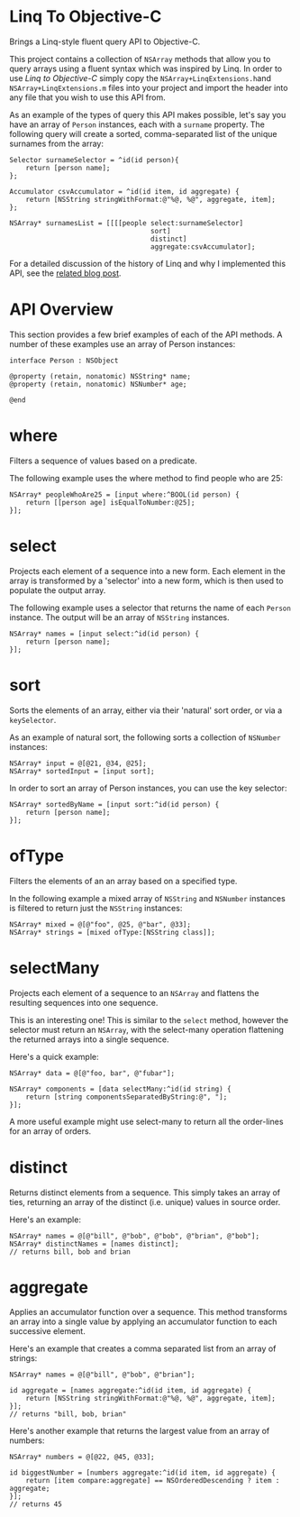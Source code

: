 Linq To Objective-C
================

Brings a Linq-style fluent query API to Objective-C.

This project contains a collection of `NSArray` methods that allow you to query arrays using a fluent syntax which was inspired by Linq. In order to use *Linq to Objective-C* simply copy the `NSArray+LinqExtensions.h`and `NSArray+LinqExtensions.m` files into your project and import the header into any file that you wish to use this API from.

As an example of the types of query this API makes possible, let's say you have an array of `Person` instances, each with a `surname` property. The following query will create a sorted, comma-separated list of the unique surnames from the array:

```objc
Selector surnameSelector = ^id(id person){
    return [person name];
};

Accumulator csvAccumulator = ^id(id item, id aggregate) {
    return [NSString stringWithFormat:@"%@, %@", aggregate, item];
};

NSArray* surnamesList = [[[[people select:surnameSelector]
                                   sort]
                                   distinct]
                                   aggregate:csvAccumulator];
```

For a detailed discussion of the history of Linq and why I implemented this API, see the [related blog post](http://www.scottlogic.co.uk/blog/colin/2013/02/linq-to-objective-c/).

API Overview
==

This section provides a few brief examples of each of the API methods. A number of these examples use an array of Person instances:

```objc
interface Person : NSObject

@property (retain, nonatomic) NSString* name;
@property (retain, nonatomic) NSNumber* age;

@end
```

where
=
Filters a sequence of values based on a predicate.

The following example uses the where method to find people who are 25:

```objc
NSArray* peopleWhoAre25 = [input where:^BOOL(id person) {
    return [[person age] isEqualToNumber:@25];
}];
```

select
=
Projects each element of a sequence into a new form. Each element in the array is transformed by a 'selector' into a new form, which is then used to populate the output array.

The following example uses a selector that returns the name of each `Person` instance. The output will be an array of `NSString` instances.

```objc
NSArray* names = [input select:^id(id person) {
    return [person name];
}];
```

sort
=
Sorts the elements of an array, either via their 'natural' sort order, or via a `keySelector`.

As an example of natural sort, the following sorts a collection of `NSNumber` instances: 

```objc
NSArray* input = @[@21, @34, @25];
NSArray* sortedInput = [input sort];
```

In order to sort an array of Person instances, you can use the key selector:

```objc
NSArray* sortedByName = [input sort:^id(id person) {
    return [person name];
}];
```
    
ofType
=

Filters the elements of an an array based on a specified type.

In the following example a mixed array of `NSString` and `NSNumber` instances is filtered to return just the `NSString` instances:

```objc
NSArray* mixed = @[@"foo", @25, @"bar", @33];
NSArray* strings = [mixed ofType:[NSString class]];
```
    
selectMany
=
Projects each element of a sequence to an `NSArray` and flattens the resulting sequences into one sequence.

This is an interesting one! This is similar to the `select` method, however the selector must return an `NSArray`, with the select-many operation flattening the returned arrays into a single sequence.

Here's a quick example:

```objc
NSArray* data = @[@"foo, bar", @"fubar"];

NSArray* components = [data selectMany:^id(id string) {
    return [string componentsSeparatedByString:@", "];
}];
```

A more useful example might use select-many to return all the order-lines for an array of orders.

distinct
=
Returns distinct elements from a sequence. This simply takes an array of ties, returning an array of the distinct (i.e. unique) values in source order.

Here's an example:

```objc
NSArray* names = @[@"bill", @"bob", @"bob", @"brian", @"bob"];
NSArray* distinctNames = [names distinct];
// returns bill, bob and brian
```

aggregate
=
Applies an accumulator function over a sequence. This method transforms an array into a single value by applying an accumulator function to each successive element.

Here's an example that creates a comma separated list from an array of strings:

```objc
NSArray* names = @[@"bill", @"bob", @"brian"];

id aggregate = [names aggregate:^id(id item, id aggregate) {
    return [NSString stringWithFormat:@"%@, %@", aggregate, item];
}];
// returns "bill, bob, brian"
```

Here's another example that returns the largest value from an array of numbers:

```objc
NSArray* numbers = @[@22, @45, @33];

id biggestNumber = [numbers aggregate:^id(id item, id aggregate) {
    return [item compare:aggregate] == NSOrderedDescending ? item : aggregate;
}];
// returns 45 
```

